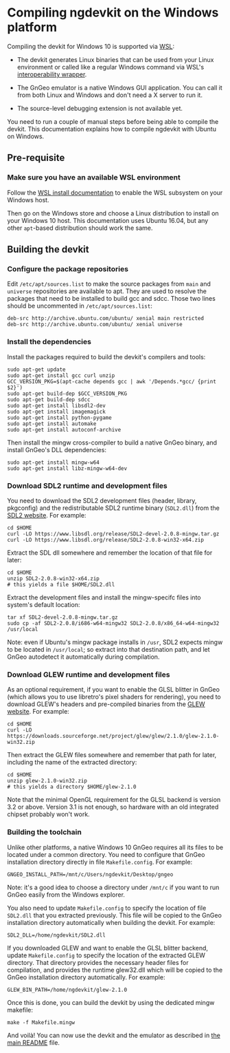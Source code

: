 # Compiling ngdevkit on the Windows platform

Compiling the devkit for Windows 10 is supported via [WSL][wsl]:

   * The devkit generates Linux binaries that can be used from your
     Linux environment or called like a regular Windows command via
     WSL's [interoperability wrapper][interop].

   * The GnGeo emulator is a native Windows GUI application. You
     can call it from both Linux and Windows and don't need a
     X server to run it.

   * The source-level debugging extension is not available yet.

You need to run a couple of manual steps before being able to compile
the devkit. This documentation explains how to compile ngdevkit with
Ubuntu on Windows.

## Pre-requisite

### Make sure you have an available WSL environment

Follow the
[WSL install documentation](https://docs.microsoft.com/en-us/windows/wsl/install-win10)
to enable the WSL subsystem on your Windows host.

Then go on the Windows store and choose a Linux distribution to
install on your Windows 10 host. This documentation uses Ubuntu 16.04,
but any other `apt`-based distribution should work the same.

## Building the devkit

### Configure the package repositories

Edit `/etc/apt/sources.list` to make the source packages from `main`
and `universe` repositories are available to apt. They are used to
resolve the packages that need to be installed to build gcc and
sdcc. Those two lines should be uncommented in
`/etc/apt/sources.list`:

    deb-src http://archive.ubuntu.com/ubuntu/ xenial main restricted
    deb-src http://archive.ubuntu.com/ubuntu/ xenial universe

### Install the dependencies

Install the packages required to build the devkit's compilers and
tools:

    sudo apt-get update
    sudo apt-get install gcc curl unzip
    GCC_VERSION_PKG=$(apt-cache depends gcc | awk '/Depends.*gcc/ {print $2}')
    sudo apt-get build-dep $GCC_VERSION_PKG
    sudo apt-get build-dep sdcc
    sudo apt-get install libsdl2-dev
    sudo apt-get install imagemagick
    sudo apt-get install python-pygame
    sudo apt-get install automake
    sudo apt-get install autoconf-archive

Then install the mingw cross-compiler to build a native GnGeo binary,
and install GnGeo's DLL dependencies:

    sudo apt-get install mingw-w64
    sudo apt-get install libz-mingw-w64-dev

### Download SDL2 runtime and development files

You need to download the SDL2 development files (header, library,
pkgconfig) and the redistributable SDL2 runtime binary
(`SDL2.dll`) from the [SDL2 website](https://www.libsdl.org/download-2.0.php).
For example:

    cd $HOME
    curl -LO https://www.libsdl.org/release/SDL2-devel-2.0.8-mingw.tar.gz
    curl -LO https://www.libsdl.org/release/SDL2-2.0.8-win32-x64.zip

Extract the SDL dll somewhere and remember the location of that file
for later:

    cd $HOME
    unzip SDL2-2.0.8-win32-x64.zip
    # this yields a file $HOME/SDL2.dll

Extract the development files and install the mingw-specifc files
into system's default location:

    tar xf SDL2-devel-2.0.8-mingw.tar.gz
    sudo cp -af SDL2-2.0.8/i686-w64-mingw32 SDL2-2.0.8/x86_64-w64-mingw32 /usr/local

Note: even if Ubuntu's mingw package installs in `/usr`, SDL2 expects
mingw to be located in `/usr/local`; so extract into that destination
path, and let GnGeo autodetect it automatically during compilation.

### Download GLEW runtime and development files

As an optional requirement, if you want to enable the GLSL blitter in
GnGeo (which allows you to use libretro's pixel shaders for
rendering), you need to download GLEW's headers and pre-compiled
binaries from the [GLEW website](http://glew.sourceforge.net/). For
example:

    cd $HOME
    curl -LO https://downloads.sourceforge.net/project/glew/glew/2.1.0/glew-2.1.0-win32.zip

Then extract the GLEW files somewhere and remember that path for
later, including the name of the extracted directory:

    cd $HOME
    unzip glew-2.1.0-win32.zip
    # this yields a directory $HOME/glew-2.1.0

Note that the minimal OpenGL requirement for the GLSL backend is
version 3.2 or above. Version 3.1 is not enough, so hardware with
an old integrated chipset probably won't work.


### Building the toolchain

Unlike other platforms, a native Windows 10 GnGeo requires all
its files to be located under a common directory. You need to
configure that GnGeo installation directory directly in file
`Makefile.config`. For example:

    GNGEO_INSTALL_PATH=/mnt/c/Users/ngdevkit/Desktop/gngeo

Note: it's a good idea to choose a directory under `/mnt/c` if you
want to run GnGeo easily from the Windows explorer.

You also need to update `Makefile.config` to specify the location of
file `SDL2.dll` that you extracted previously. This file will be
copied to the GnGeo installation directory automatically when building
the devkit. For example:

    SDL2_DLL=/home/ngdevkit/SDL2.dll

If you downloaded GLEW and want to enable the GLSL blitter backend,
update `Makefile.config` to specify the location of the extracted
GLEW directory. That directory provides the necessary header files
for compilation, and provides the runtime glew32.dll which will be
copied to the GnGeo installation directory automatically. For
example:

    GLEW_BIN_PATH=/home/ngdevkit/glew-2.1.0

Once this is done, you can build the devkit by using the dedicated
mingw makefile:

    make -f Makefile.mingw

And voilà! You can now use the devkit and the emulator as described
in [the main README](README.md) file.

[wsl]: https://docs.microsoft.com/en-us/windows/wsl/install-win10
[interop]: https://docs.microsoft.com/en-us/windows/wsl/interop
